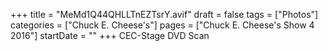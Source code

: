 +++
title = "MeMd1Q44QHLLTnEZTsrY.avif"
draft = false
tags = ["Photos"]
categories = ["Chuck E. Cheese's"]
pages = ["Chuck E. Cheese's Show 4 2016"]
startDate = ""
+++
CEC-Stage DVD Scan
